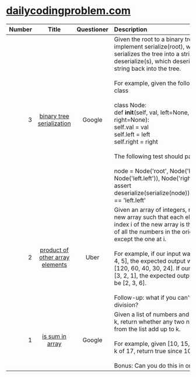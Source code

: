 # [dailycodingproblem.com](https://dailycodingproblem.com/)

| Number | Title | Questioner | Description |
| ------:|:-----:|:----------:|:----------- |
| 3 | [binary tree serialization](src/0003-binary_tree_serialization/binary_tree_serialization.py) | Google | Given the root to a binary tree, implement serialize(root), which serializes the tree into a string, and deserialize(s), which deserializes the string back into the tree.<br/><br/>For example, given the following Node class<br/><br/>class Node:<br/>    def __init__(self, val, left=None, right=None):<br/>        self.val = val<br/>        self.left = left<br/>        self.right = right<br/><br/>The following test should pass:<br/><br/>node = Node('root', Node('left', Node('left.left')), Node('right'))<br/>assert deserialize(serialize(node)).left.left.val == 'left.left'<br/> |
| 2 | [product of other array elements](src/0002-product_of_other_array_elements/product_of_other_array_elements.py) | Uber | Given an array of integers, return a new array such that each element at index i of the new array is the product of all the numbers in the original array except the one at i.<br/><br/>For example, if our input was [1, 2, 3, 4, 5], the expected output would be [120, 60, 40, 30, 24]. If our input was [3, 2, 1], the expected output would be [2, 3, 6].<br/><br/>Follow-up: what if you can't use division?<br/> |
| 1 | [is sum in array](src/0001-is_sum_in_array/is_sum_in_array.py) | Google | Given a list of numbers and a number k, return whether any two numbers from the list add up to k.<br/><br/>For example, given [10, 15, 3, 7] and k of 17, return true since 10 + 7 is 17.<br/><br/>Bonus: Can you do this in one pass?<br/> |
